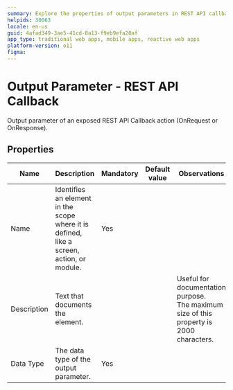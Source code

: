 ```yaml
---
summary: Explore the properties of output parameters in REST API callbacks in OutSystems 11 (O11).
helpids: 30063
locale: en-us
guid: 4afad349-3ae5-41cd-8a13-f9eb9efa20af
app_type: traditional web apps, mobile apps, reactive web apps
platform-version: o11
figma:
---
```


# Output Parameter - REST API Callback

Output parameter of an exposed REST API Callback action (OnRequest or OnResponse).  

## Properties

<table markdown="1">
<thead>
<tr>
<th>Name</th>
<th>Description</th>
<th>Mandatory</th>
<th>Default value</th>
<th>Observations</th>
</tr>
</thead>
<tbody>
<tr>
<td title="Name">Name</td>
<td>Identifies an element in the scope where it is defined, like a screen, action, or module.</td>
<td>Yes</td>
<td></td>
<td></td>
</tr>
<tr>
<td title="Description">Description</td>
<td>Text that documents the element.</td>
<td></td>
<td></td>
<td>Useful for documentation purpose.<br/>The maximum size of this property is 2000 characters.</td>
</tr>
<tr>
<td title="Type">Data Type</td>
<td>The data type of the output parameter.</td>
<td>Yes</td>
<td></td>
<td></td>
</tr>
</tbody>
</table>


